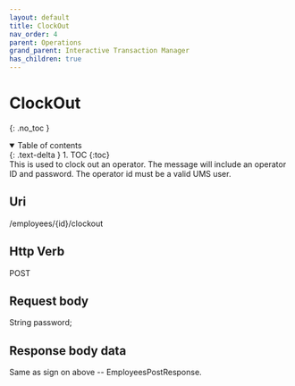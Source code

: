 ```yaml
---
layout: default
title: ClockOut
nav_order: 4
parent: Operations
grand_parent: Interactive Transaction Manager
has_children: true
---
```

# ClockOut 
{: .no_toc }
<details open markdown="block">
  <summary>
    Table of contents
  </summary>
  {: .text-delta }
1. TOC
{:toc}
</details>
This is used to clock out an operator. The message will include an
operator ID and password. The operator id must be a valid UMS user.

## Uri
/employees/{id}/clockout

## Http Verb
POST

## Request body

String password;

## Response body data

Same as sign on above -- EmployeesPostResponse.
